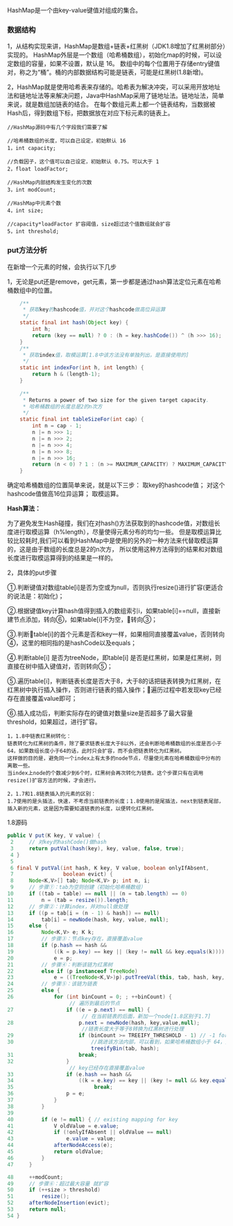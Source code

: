 
HashMap是一个由key-value键值对组成的集合。

### 数据结构
1，从结构实现来讲，HashMap是数组+链表+红黑树（JDK1.8增加了红黑树部分）实现的。
HashMap外层是一个数组（哈希桶数组），初始化map的时候，可以设定数组的容量，如果不设置，默认是 16。
数组中的每个位置用于存储entry键值对，称之为“桶”。桶的内部数据结构可能是链表，可能是红黑树(1.8新增)。

2，HashMap就是使用哈希表来存储的。哈希表为解决冲突，可以采用开放地址法和链地址法等来解决问题，Java中HashMap采用了链地址法。链地址法，简单来说，就是数组加链表的结合。
在每个数组元素上都一个链表结构，当数据被Hash后，得到数组下标，把数据放在对应下标元素的链表上。
```text
//HashMap源码中有几个字段我们需要了解

//哈希桶数组的长度，可以自己设定，初始默认 16
1，int capacity; 

//负载因子，这个值可以自己设定，初始默认 0.75。可以大于 1
2，float loadFactor;

//HashMap内部结构发生变化的次数
3，int modCount; 

//HashMap中元素个数
4，int size; 

//capacity*loadFactor 扩容阈值，size超过这个值数组就会扩容
5，int threshold; 
```
### put方法分析

在新增一个元素的时候，会执行以下几步

1，无论是put还是remove，get元素，第一步都是通过hash算法定位元素在哈希桶数组中的位置。
```java
    /**
     * 获取key的hashcode值，并对这个hashcode做高位异运算
     */
    static final int hash(Object key) {
        int h;
        return (key == null) ? 0 : (h = key.hashCode()) ^ (h >>> 16);
    }
    /**
     * 获取index值，取模运算[1.8中该方法没有单独列出，是直接使用的]
     */
    static int indexFor(int h, int length) {
        return h & (length-1);
    }
    
    /**
     * Returns a power of two size for the given target capacity.
     * 哈希桶数组的长度总是2的n次方
     */
    static final int tableSizeFor(int cap) {
        int n = cap - 1;
        n |= n >>> 1;
        n |= n >>> 2;
        n |= n >>> 4;
        n |= n >>> 8;
        n |= n >>> 16;
        return (n < 0) ? 1 : (n >= MAXIMUM_CAPACITY) ? MAXIMUM_CAPACITY : n + 1;
    }
```
确定哈希桶数组的位置简单来说，就是以下三步：
取key的hashcode值；
对这个hashcode值做高16位异运算；
取模运算。

**Hash算法：**

为了避免发生Hash碰撞，我们在对hash()方法获取到的hashcode值，对数组长度进行取模运算（h%length），尽量使得元素分布的均匀一些。
但是取模运算比较比较耗时,我们可以看到HashMap中是使用的另外的一种方法来代替取模运算的，这是由于数组的长度总是2的n次方，
所以使用这种方法得到的结果和对数组长度进行取模运算得到的结果是一样的。


2，具体的put步骤

①.判断键值对数组table[i]是否为空或为null，否则执行resize()进行扩容(更适合的说法是：初始化)；

②.根据键值key计算hash值得到插入的数组索引i，如果table[i]==null，直接新建节点添加，转向⑥，如果table[i]不为空，转向③；

③.判断table[i]的首个元素是否和key一样，如果相同直接覆盖value，否则转向④，这里的相同指的是hashCode以及equals；

④.判断table[i] 是否为treeNode，即table[i] 是否是红黑树，如果是红黑树，则直接在树中插入键值对，否则转向⑤；

⑤.遍历table[i]，判断链表长度是否大于8，大于8的话把链表转换为红黑树，在红黑树中执行插入操作，否则进行链表的插入操作；遍历过程中若发现key已经存在直接覆盖value即可；

⑥.插入成功后，判断实际存在的键值对数量size是否超多了最大容量threshold，如果超过，进行扩容。
```text
1，1.8中链表红黑树转化：
链表转化为红黑树的条件，除了要求链表长度大于8以外，还会判断哈希桶数组的长度是否小于64，如果数组长度小于64的话，此时只会扩容，而不会把链表转化为红黑树。
这样做的目的是，避免同一个index上有太多的node节点，尽量使元素在哈希桶数组中分布的离散一些。
当index上node的个数减少到6个时，红黑树会再次转化为链表。这个步骤只有在调用 resize()扩容方法的时候，才会进行。

2，1.7和1.8链表插入的元素的区别：
1.7使用的是头插法，快速，不考虑当前链表的长度；1.8使用的是尾插法，next到链表尾部，插入新的元素，这是因为需要知道链表的长度，以便转化红黑树。
```

1.8源码
```java
public V put(K key, V value) {
 2     // 对key的hashCode()做hash
 3     return putVal(hash(key), key, value, false, true);
 4 }
 5 
 6 final V putVal(int hash, K key, V value, boolean onlyIfAbsent,
 7                boolean evict) {
 8     Node<K,V>[] tab; Node<K,V> p; int n, i;
 9     // 步骤①：tab为空则创建（初始化哈希桶数组）
10     if ((tab = table) == null || (n = tab.length) == 0)
11         n = (tab = resize()).length;
12     // 步骤②：计算index，并对null做处理 
13     if ((p = tab[i = (n - 1) & hash]) == null) 
14         tab[i] = newNode(hash, key, value, null);
15     else {
16         Node<K,V> e; K k;
17         // 步骤③：节点key存在，直接覆盖value
18         if (p.hash == hash &&
19             ((k = p.key) == key || (key != null && key.equals(k))))
20             e = p;
21         // 步骤④：判断该链为红黑树
22         else if (p instanceof TreeNode)
23             e = ((TreeNode<K,V>)p).putTreeVal(this, tab, hash, key, value);
24         // 步骤⑤：该链为链表
25         else {
26             for (int binCount = 0; ; ++binCount) {
                    // 遍历到最后的节点
27                 if ((e = p.next) == null) {
                        // 在当前链表的后面，新加一个node[1.8区别于1.7]
28                     p.next = newNode(hash, key,value,null);
                        //链表长度大于等于8转换为红黑树进行处理
29                     if (binCount >= TREEIFY_THRESHOLD - 1) // -1 for 1st  
30                         //跳进该方法内部，可以看到，如果哈希桶数组小于 64，只会扩容而不会转化为红黑树
                           treeifyBin(tab, hash);
31                     break;
32                 }
                    // key已经存在直接覆盖value
33                 if (e.hash == hash &&
34                     ((k = e.key) == key || (key != null && key.equals(k)))) 
35							break;
36                 p = e;
37             }
38         }
39         
40         if (e != null) { // existing mapping for key
41             V oldValue = e.value;
42             if (!onlyIfAbsent || oldValue == null)
43                 e.value = value;
44             afterNodeAccess(e);
45             return oldValue;
46         }
47     }

48     ++modCount;
49     // 步骤⑥：超过最大容量 就扩容
50     if (++size > threshold)
51         resize();
52     afterNodeInsertion(evict);
53     return null;
54 }
```

